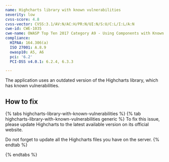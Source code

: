 ```yaml
---
name: Highcharts library with known vulnerabilities
severity: low
cvss-score: 4.8
cvss-vector: CVSS:3.1/AV:N/AC:H/PR:N/UI:N/S:U/C:L/I:L/A:N
cwe-id: CWE-1035
cwe-name: OWASP Top Ten 2017 Category A9 - Using Components with Known Vulnerabilities
compliance:
  HIPAA: 164.306(a)
  ISO 27001: A.8.9
  owasp10: A5, A6
  pci: '6.2'
  PCI-DSS v4.0.1: 6.2.4, 6.3.3

---            
```


The application uses an outdated version of the Highcharts library, which has known vulnerabilities.

## How to fix

{% tabs highcharts-library-with-known-vulnerabilities %}
{% tab highcharts-library-with-known-vulnerabilities generic %}
To fix this issue, please update Highcharts to the latest available version on its official website.

Do not forget to update all the Highcharts files you have on the server.
{% endtab %}

{% endtabs %}
